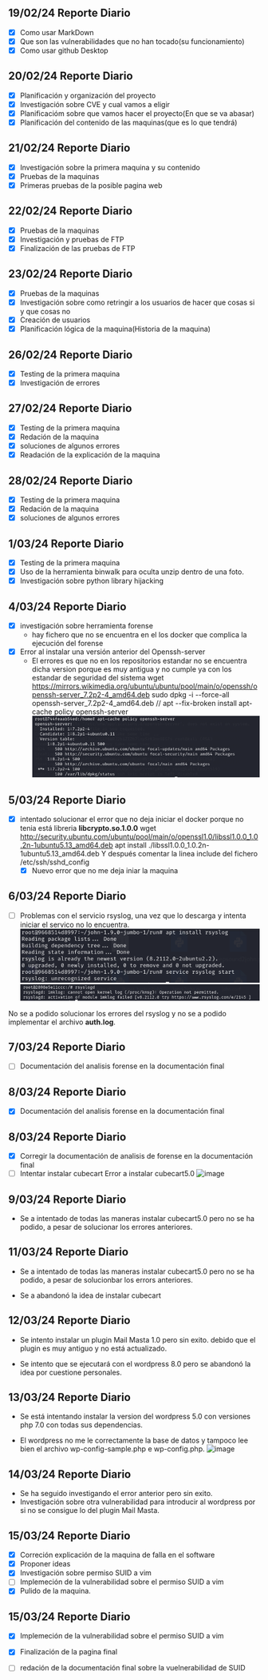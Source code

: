 ## 19/02/24 Reporte Diario
- [X] Como usar MarkDown
- [X] Que son las vulnerabilidades que no han tocado(su funcionamiento)
- [X] Como usar github Desktop

## 20/02/24 Reporte Diario

- [X] Planificación y organización del proyecto
- [X] Investigación sobre CVE y cual vamos a eligir
- [X] Planificacióm sobre que vamos hacer el proyecto(En que se va abasar)
- [X] Planificación del contenido de las maquinas(que es lo que tendrá)

## 21/02/24 Reporte Diario
- [X] Investigación sobre la primera maquina y su contenido
- [X] Pruebas de la maquinas
- [X] Primeras pruebas de la posible pagina web

## 22/02/24 Reporte Diario
- [X] Pruebas de la maquinas
- [X] Investigación y pruebas de FTP
- [X] Finalización de las pruebas de FTP

## 23/02/24 Reporte Diario
- [X] Pruebas de la maquinas
- [X] Investigación sobre como retringir a los usuarios de hacer que cosas si y que cosas no
- [X] Creación de usuarios
- [X] Planificación lógica de la maquina(Historia de la maquina)

## 26/02/24 Reporte Diario
- [X] Testing de la primera maquina
- [X] Investigación de errores

## 27/02/24 Reporte Diario
- [X] Testing de la primera maquina
- [X] Redación de la maquina
- [X] soluciones de algunos errores
- [X] Readación de la explicación de la maquina

## 28/02/24 Reporte Diario
- [X] Testing de la primera maquina
- [X] Redación de la maquina
- [X] soluciones de algunos errores

## 1/03/24 Reporte Diario
- [X] Testing de la primera maquina
- [X] Uso de la herramienta binwalk para oculta unzip dentro de una foto.
- [X] Investigación sobre python library hijacking

## 4/03/24 Reporte Diario
- [X] investigación sobre herramienta forense
    - hay fichero que no se encuentra en el los docker que complica la ejecución del forense
- [X] Error al instalar una versión anterior del Openssh-server
    - El errores es que no en los repositorios estandar no se encuentra dicha version porque es muy antigua y no cumple ya con los estandar de seguridad del sistema
       wget https://mirrors.wikimedia.org/ubuntu/ubuntu/pool/main/o/openssh/openssh-server_7.2p2-4_amd64.deb
       sudo dpkg -i --force-all openssh-server_7.2p2-4_amd64.deb
       //
       apt --fix-broken install
       apt-cache policy openssh-server
![alt text](image.png)

## 5/03/24 Reporte Diario
- [X] intentado solucionar el error que no deja iniciar el docker porque no tenia está libreria **libcrypto.so.1.0.0**
wget http://security.ubuntu.com/ubuntu/pool/main/o/openssl1.0/libssl1.0.0_1.0.2n-1ubuntu5.13_amd64.deb
apt install ./libssl1.0.0_1.0.2n-1ubuntu5.13_amd64.deb
Y después comentar la linea include del fichero /etc/ssh/sshd_config
    - [X] Nuevo error que no me deja iniar la maquina 

## 6/03/24 Reporte Diario
- [ ] Problemas con el servicio rsyslog, una vez que lo descarga y intenta iniciar el servico no lo encuentra.
![alt text](image-1.png)
![alt text](image-2.png)

No se a podido solucionar los errores del rsyslog y no se a podido implementar el archivo **auth.log**.

## 7/03/24 Reporte Diario

- [ ] Documentación del analisis forense en la documentación final

## 8/03/24 Reporte Diario

- [x] Documentación del analisis forense en la documentación final

## 8/03/24 Reporte Diario

- [x] Corregir la documentación de analisis de forense en la documentación final
- [ ] Intentar instalar cubecart
      Error a instalar cubecart5.0
![image](https://github.com/Dani-ITB24/Proyecto-Final/assets/160489903/99e6f923-e8f5-4d48-8651-f42783642da1)
     
## 9/03/24 Reporte Diario
- Se a intentado de todas las maneras instalar cubecart5.0 pero no se ha podido, a pesar de solucionar los errores anteriores.

## 11/03/24 Reporte Diario
- Se a intentado de todas las maneras instalar cubecart5.0 pero no se ha podido, a pesar de solucionbar los errors anteriores.

- Se a abandonó la idea de instalar cubecart

## 12/03/24 Reporte Diario
- Se intento instalar un plugin Mail Masta 1.0 pero sin exito. debido que el plugin es muy antiguo y no está actualizado. 

- Se intento que se ejecutará con el wordpress 8.0 pero se abandonó la idea por cuestione personales.

## 13/03/24 Reporte Diario
- Se está intentando instalar la version del wordpress 5.0 con versiones php 7.0 con todas sus dependencias.

- El wordpress no me le correctamente la base de datos y tampoco lee bien el archivo wp-config-sample.php e wp-config.php.
![image](https://github.com/Dani-ITB24/Proyecto-Final/assets/160489903/cbd58bc0-7db5-4e43-a2b2-a72858a5fbf6)

## 14/03/24 Reporte Diario
- Se ha seguido investigando el error anterior pero sin exito.
- Investigación sobre otra vulnerabilidad para introducir al wordpress por si no se consigue lo del plugin Mail Masta.

## 15/03/24 Reporte Diario
- [X] Correción explicación de la maquina de falla en el software
- [x] Proponer ideas
- [x] Investigación sobre permiso SUID a vim
- [ ] Implemeción de la vulnerabilidad sobre el permiso SUID a vim
- [x] Pulido de la maquina.

## 15/03/24 Reporte Diario
- [X] Implemeción de la vulnerabilidad sobre el permiso SUID a vim
- [X] Finalización de la pagina final
- [ ] redación de la documentación final sobre la vuelnerabilidad de SUID
 


